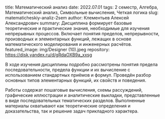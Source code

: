 title: Математический анализ
date: 2022.07.01
tags: 2 семестр, Алгебра, Математический анализ, Символьные вычисления, Четкая логика
slug: matematicheskiy-analiz-2sem
author: Клементьев Алексей Александрович
summary: Дисциплина формирует базовые теоретические и практические знания, необходимые для изучения непрерывных процессов. Включает понятия пределов, непрерывности, производных и элементарных функций, лежащих в основе математического моделирования и инженерных расчётов.
featured_image: img/Designer (10).jpeg
repository: https://disk.yandex.ru/d/gRdaOXB9a_xxsg

В ходе изучения дисциплины подробно рассмотрены понятия предела последовательности, предела функции и их вычисление с использованием стандартных приёмов и формул. Проведён разбор основных типов элементарных функций, их свойств и поведения.
Работы содержат пошаговые вычисления, схемы рассуждений, графические иллюстрации и аналитические выкладки, представленные в виде последовательных тематических разделов. Выполненные материалы охватывают как теоретические определения и доказательства, так и решение задач прикладного характера.

